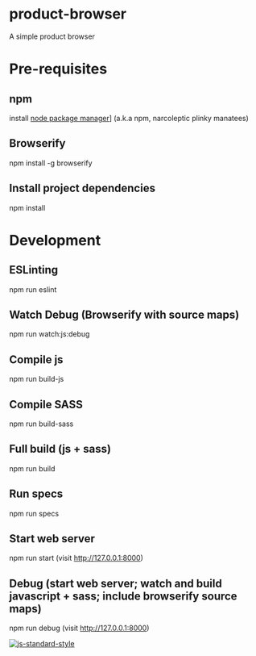 # product-browser
A simple product browser

# Pre-requisites

## npm
install [node package manager](https://www.npmjs.com/)] (a.k.a npm, narcoleptic plinky manatees)

## Browserify
npm install -g browserify

## Install project dependencies
npm install

# Development

## ESLinting
npm run eslint

## Watch Debug (Browserify with source maps)
npm run watch:js:debug

## Compile js
npm run build-js

## Compile SASS
npm run build-sass

## Full build (js + sass)
npm run build

## Run specs
npm run specs

## Start web server 
npm run start
(visit http://127.0.0.1:8000)

## Debug (start web server; watch and build javascript + sass; include browserify source maps)
npm run debug
(visit http://127.0.0.1:8000)

[![js-standard-style](https://cdn.rawgit.com/feross/standard/master/badge.svg)](https://github.com/feross/standard)
